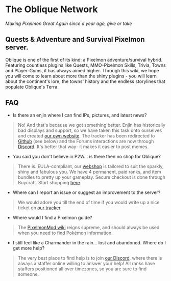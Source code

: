 # The Oblique Network
_Making Pixelmon Great Again since a year ago, give or take_

## Quests &amp; Adventure and Survival Pixelmon server. 
Oblique is one of the first of its kind: a Pixelmon adventure/survival hybrid. Featuring countless plugins like Quests, MMO-Pixelmon Skills, Trivia, Towns and Player-Gyms, it has always aimed higher. Through this wiki, we hope you will come to learn about more than the shiny plugins - you will learn about the continent's lore, the towns' history and the endless storylines that populate Oblique's Terra.

## FAQ
* Is there an enjin where I can find IPs, pictures, and latest news?
> No! And that's because we got something better. Enjin has historically bad displays and support, so we have taken this task onto ourselves and created [our own website](http://www.obliquemc.com/). The tracker has been redirected to [Github](https://github.com/ObliqueNET) (see below) and the Forums interactions are now through [Discord](https://discord.gg/B3XcYcR). It's better that way- it makes it easier to post memes.
* You said you don't believe in P2W... is there then no shop for Oblique?
> There is. EULA-compliant, our [webshop](http://www.obliquemc.com/store) is tailored to suit the sparkly, shiny and fabulous you. We have 4 permanent, paid ranks, and item bundles to pretty up your gameplay. Secure checkout is done through Buycraft. Start shopping [here](http://www.obliquemc.com/store).
* Where can I report an issue or suggest an improvement to the server?
> We would adore you till the end of time if you would write up a nice ticket on [our tracker](https://github.com/ObliqueNET/Terra/issues).
* Where would I find a Pixelmon guide? 
> The [PixelmonMod wiki](http://pixelmonmod.com/wiki/index.php?title=Main_Page) reigns supreme, and should always be used when you need to find Pokémon information.
* I still feel like a Charmander in the rain... lost and abandoned. Where do I get more help?
> The very best place to find help is to join [our Discord](https://discord.gg/B3XcYcR), where there is always a staffer online willing to answer your help! All ranks have staffers positioned all over timezones, so you are sure to find someone.
